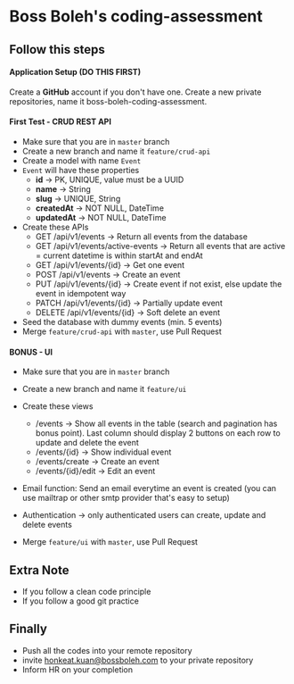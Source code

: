 # Boss Boleh's coding-assessment

## Follow this steps

#### Application Setup (DO THIS FIRST)

Create a **GitHub** account if you don't have one.
Create a new private repositories, name it boss-boleh-coding-assessment.

#### First Test - CRUD REST API

- Make sure that you are in `master` branch
- Create a new branch and name it `feature/crud-api`
- Create a model with name `Event`
- `Event` will have these properties
  - **id** -> PK, UNIQUE, value must be a UUID
  - **name** -> String
  - **slug** -> UNIQUE, String
  - **createdAt** -> NOT NULL, DateTime
  - **updatedAt** -> NOT NULL, DateTime
- Create these APIs
  - GET /api/v1/events -> Return all events from the database
  - GET /api/v1/events/active-events -> Return all events that are active = current datetime is within startAt and endAt
  - GET /api/v1/events/{id} -> Get one event
  - POST /api/v1/events -> Create an event
  - PUT /api/v1/events/{id} -> Create event if not exist, else update the event in idempotent way
  - PATCH /api/v1/events/{id} -> Partially update event
  - DELETE /api/v1/events/{id} -> Soft delete an event
- Seed the database with dummy events (min. 5 events)
- Merge `feature/crud-api` with `master`, use Pull Request

#### BONUS - UI

- Make sure that you are in `master` branch
- Create a new branch and name it `feature/ui`
- Create these views
  - /events -> Show all events in the table (search and pagination has bonus point). Last column should display 2 buttons on each row to update and delete the event
  - /events/{id} -> Show individual event
  - /events/create -> Create an event
  - /events/{id}/edit -> Edit an event
- Email function: Send an email everytime an event is created (you can use mailtrap or other smtp provider that's easy to setup)
- Authentication -> only authenticated users can create, update and delete events

- Merge `feature/ui` with `master`, use Pull Request

## Extra Note

- If you follow a clean code principle
- If you follow a good git practice

## Finally

- Push all the codes into your remote repository
- invite honkeat.kuan@bossboleh.com to your private repository
- Inform HR on your completion
